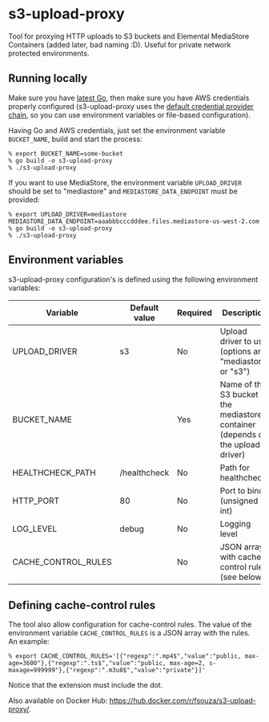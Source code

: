 s3-upload-proxy
===============

Tool for proxying HTTP uploads to S3 buckets and Elemental MediaStore
Containers (added later, bad naming :D).  Useful for private network protected environments.

Running locally
---------------

Make sure you have [latest Go](https://golang.org/doc/install), then make sure
you have AWS credentials properly configured (s3-upload-proxy uses the [default
credential provider
chain](https://docs.aws.amazon.com/sdk-for-java/v1/developer-guide/credentials.html#credentials-default),
so you can use environment variables or file-based configuration).

Having Go and AWS credentials, just set the environment variable
``BUCKET_NAME``, build and start the process:

```
% export BUCKET_NAME=some-bucket
% go build -o s3-upload-proxy
% ./s3-upload-proxy
```

If you want to use MediaStore, the environment variable ``UPLOAD_DRIVER``
should be set to "mediastore" and ``MEDIASTORE_DATA_ENDPOINT`` must be
provided:

```
% export UPLOAD_DRIVER=mediastore MEDIASTORE_DATA_ENDPOINT=aaabbbcccdddee.files.mediastore-us-west-2.com
% go build -o s3-upload-proxy
% ./s3-upload-proxy
```

Environment variables
---------------------

s3-upload-proxy configuration's is defined using the following environment
variables:

| Variable                 | Default value | Required | Description                                                                             |
| ------------------------ | ------------- | -------- | --------------------------------------------------------------------------------------- |
| UPLOAD_DRIVER            | s3            | No       | Upload driver to use (options are "mediastore" or "s3")                                 |
| BUCKET_NAME              |               | Yes      | Name of the S3 bucket or the mediastore container (depends on the upload driver)        |
| HEALTHCHECK_PATH         | /healthcheck  | No       | Path for healthcheck                                                                    |
| HTTP_PORT                | 80            | No       | Port to bind (unsigned int)                                                             |
| LOG_LEVEL                | debug         | No       | Logging level                                                                           |
| CACHE_CONTROL_RULES      |               | No       | JSON array with cache control rules (see below)                                         |

Defining cache-control rules
----------------------------

The tool also allow configuration for cache-control rules. The value of the
environment variable ``CACHE_CONTROL_RULES`` is a JSON array with the rules. An
example:

```
% export CACHE_CONTROL_RULES='[{"regexp":".mp4$","value":"public, max-age=3600"},{"regexp":".ts$","value":"public, max-age=2, s-maxage=999999"},{"regexp":".m3u8$","value":"private"}]'
```

Notice that the extension must include the dot.

Also available on Docker Hub: https://hub.docker.com/r/fsouza/s3-upload-proxy/.
